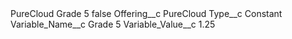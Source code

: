 <?xml version="1.0" encoding="UTF-8"?>
<CustomMetadata xmlns="http://soap.sforce.com/2006/04/metadata" xmlns:xsi="http://www.w3.org/2001/XMLSchema-instance" xmlns:xsd="http://www.w3.org/2001/XMLSchema">
    <label>PureCloud Grade 5</label>
    <protected>false</protected>
    <values>
        <field>Offering__c</field>
        <value xsi:type="xsd:string">PureCloud</value>
    </values>
    <values>
        <field>Type__c</field>
        <value xsi:type="xsd:string">Constant</value>
    </values>
    <values>
        <field>Variable_Name__c</field>
        <value xsi:type="xsd:string">Grade 5</value>
    </values>
    <values>
        <field>Variable_Value__c</field>
        <value xsi:type="xsd:string">1.25</value>
    </values>
</CustomMetadata>

